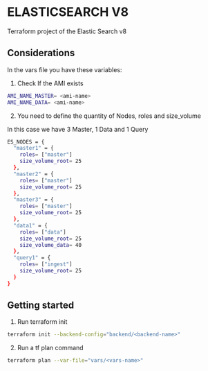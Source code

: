 # ELASTICSEARCH V8

Terraform project of the Elastic Search v8

## Considerations

In the vars file you have these variables:

1. Check If the AMI exists

```bash
AMI_NAME_MASTER= <ami-name>
AMI_NAME_DATA= <ami-name>
```
2. You need to define the quantity of Nodes, roles and size_volume

In this case we have 3 Master, 1 Data and 1 Query

```bash
ES_NODES = {
  "master1" = {
    roles= ["master"]
    size_volume_root= 25
  },
  "master2" = {
    roles= ["master"]
    size_volume_root= 25
  },
  "master3" = {
    roles= ["master"]
    size_volume_root= 25
  },
  "data1" = {
    roles= ["data"]
    size_volume_root= 25
    size_volume_data= 40
  },
  "query1" = {
    roles= ["ingest"]
    size_volume_root= 25
  }
}
```



## Getting started

1. Run terraform init
```bash
terraform init --backend-config="backend/<backend-name>"
```

2. Run a tf plan command
```bash
terraform plan --var-file="vars/<vars-name>"
```
